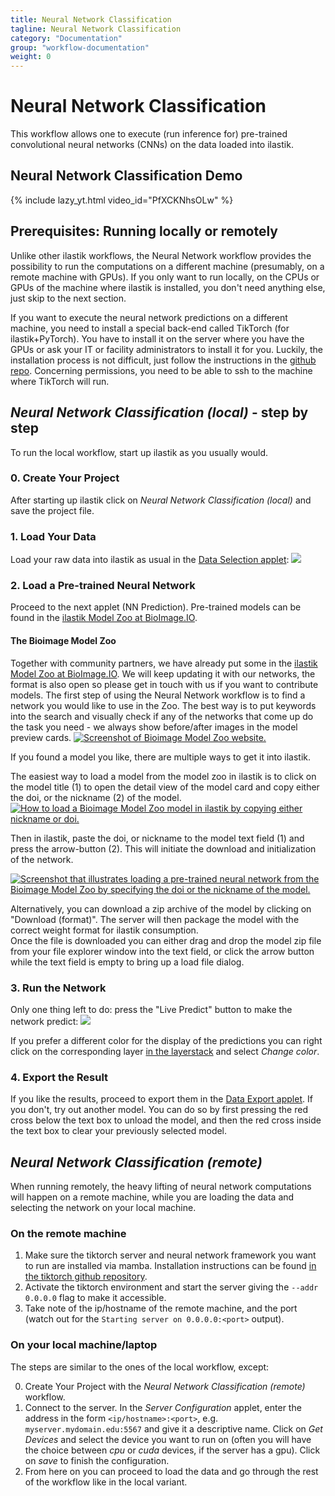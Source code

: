 ```yaml
---
title: Neural Network Classification
tagline: Neural Network Classification
category: "Documentation"
group: "workflow-documentation"
weight: 0
---
```

# Neural Network Classification

This workflow allows one to execute (run inference for) pre-trained convolutional neural networks (CNNs) on the data loaded into ilastik.

## Neural Network Classification Demo

{% include lazy_yt.html video_id="PfXCKNhsOLw" %}

## Prerequisites: Running locally or remotely

Unlike other ilastik workflows, the Neural Network workflow provides the possibility to run the computations on a different machine (presumably, on a remote machine with GPUs).
If you only want to run locally, on the CPUs or GPUs of the machine where ilastik is installed, you don't need anything else, just skip to the next section. 

If you want to execute the neural network predictions on a different machine, you need to install a special back-end called TikTorch (for ilastik+PyTorch).
You have to install it on the server where you have the GPUs or ask your IT or facility administrators to install it for you.
Luckily, the installation process is not difficult, just follow the instructions in the [github repo](https://github.com/ilastik/tiktorch).
Concerning permissions, you need to be able to ssh to the machine where TikTorch will run. 


## _Neural Network Classification (local)_ - step by step

To run the local workflow, start up ilastik as you usually would.

### 0. Create Your Project

After starting up ilastik click on _Neural Network Classification (local)_ and save the project file.

### 1. Load Your Data

Load your raw data into ilastik as usual in the [Data Selection applet]({{site.baseurl}}/documentation/basics/dataselection):
<a href="fig/Data_input.png" data-toggle="lightbox"><img src="fig/Data_input.png" class="img-responsive" /></a>

### 2. Load a Pre-trained Neural Network

Proceed to the next applet (NN Prediction).
Pre-trained models can be found in the [ilastik Model Zoo at BioImage.IO](https://bioimage.io/#/?partner=ilastik).

#### The Bioimage Model Zoo

Together with community partners, we have already put some in the [ilastik Model Zoo at BioImage.IO](https://bioimage.io/#/?partner=ilastik). We will keep updating it with our networks, the format is also open so please get in touch with us if you want to contribute models.
The first step of using the Neural Network workflow is to find a network you would like to use in the Zoo. The best way is to put keywords into the search and visually check if any of the networks that come up do the task you need - we always show before/after images in the model preview cards. 
<a href="fig/bioimage_io_screenshot.png" data-toggle="lightbox"><img src="fig/bioimage_io_screenshot.png" class="img-responsive" alt="Screenshot of Bioimage Model Zoo website."/></a>

If you found a model you like, there are multiple ways to get it into ilastik.

The easiest way to load a model from the model zoo in ilastik is to click on the model title (1) to open the detail view of the model card and copy either the doi, or the nickname (2) of the model.
<a href="fig/doi_nickname_window.png" data-toggle="lightbox"><img src="fig/doi_nickname_window.png" class="img-responsive" alt="How to load a Bioimage Model Zoo model in ilastik by copying either nickname or doi."/></a>

Then in ilastik, paste the doi, or nickname to the model text field (1) and press the arrow-button (2).
This will initiate the download and initialization of the network.

<a href="fig/load_model_01.png" data-toggle="lightbox"><img src="fig/load_model_01.png" class="img-responsive" alt="Screenshot that illustrates loading a pre-trained neural network from the Bioimage Model Zoo by specifying the doi or the nickname of the model."/></a>

Alternatively, you can download a zip archive of the model by clicking on "Download (format)".
The server will then package the model with the correct weight format for ilastik consumption.  
Once the file is downloaded you can either drag and drop the model zip file from your file explorer window into the text field, or click the arrow button while the text field is empty to bring up a load file dialog.

### 3. Run the Network

Only one thing left to do: press the "Live Predict" button to make the network predict:
<a href="fig/predicted.png" data-toggle="lightbox"><img src="fig/predicted.png" class="img-responsive" /></a>

If you prefer a different color for the display of the predictions you can right click on the corresponding layer [in the layerstack]({{site.baseurl}}/documentation/basics/layers) and select _Change color_.


### 4. Export the Result

If you like the results, proceed to export them in the [Data Export applet]({{site.baseurl}}/documentation/basics/export). If you don't, try out another model. You can do so by first pressing the red cross below the text box to unload the model, and then the red cross inside the text box to clear your previously selected model.

## _Neural Network Classification (remote)_

When running remotely, the heavy lifting of neural network computations will happen on a remote machine, while you are loading the data and selecting the network on your local machine.

### On the remote machine

1. Make sure the tiktorch server and neural network framework you want to run are installed via mamba.
   Installation instructions can be found [in the tiktorch github repository](https://github.com/ilastik/tiktorch#installation).
2. Activate the tiktorch environment and start the server giving the `--addr 0.0.0.0` flag to make it accessible.
3. Take note of the ip/hostname of the remote machine, and the port (watch out for the `Starting server on 0.0.0.0:<port>` output).

### On your local machine/laptop

The steps are similar to the ones of the local workflow, except:

0. Create Your Project with the _Neural Network Classification (remote)_ workflow.
1. Connect to the server.
   In the _Server Configuration_ applet, enter the address in the form `<ip/hostname>:<port>`, e.g. `myserver.mydomain.edu:5567` and give it a descriptive name.
   Click on _Get Devices_ and select the device you want to run on (often you will have the choice between _cpu_ or _cuda_ devices, if the server has a gpu).
   Click on _save_ to finish the configuration.
2. From here on you can proceed to load the data and go through the rest of the workflow like in the local variant.
